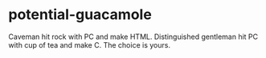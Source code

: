 # potential-guacamole
Caveman hit rock with PC and make HTML. Distinguished gentleman hit PC with cup of tea and make C. The choice is yours.
